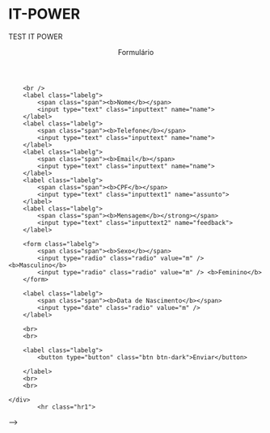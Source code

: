 # IT-POWER
TEST IT POWER

<!DOCTYPE html>
<html>
<head>
	<title>Formulário</title>
	<meta charset="UTF-8" />
	<link rel="stylesheet" type="text/css" href="file.css">
	<link href="https://cdn.jsdelivr.net/npm/bootstrap@5.0.1/dist/css/bootstrap.min.css" rel="stylesheet" integrity="sha384-+0n0xVW2eSR5OomGNYDnhzAbDsOXxcvSN1TPprVMTNDbiYZCxYbOOl7+AMvyTG2x" crossorigin="anonymous">
    <style>
    @import url('https://fonts.googleapis.com/css2?family=Poppins:wght@200&display=swap');
    </style>
    <style>
    @import url('https://fonts.googleapis.com/css2?family=Raleway&display=swap');
    </style>
</head>
<header class="header">
	<p class="fontheader">Formulário</p>
</header>
<form name="meuForm" method="post" id="formulario">




   <body class="body">
	<div class="boxed">
        
        <br />
		<label class="labelg">
			<span class="span"><b>Nome</b></span>
			<input type="text" class="inputtext" name="name">
		</label>
		<label class="labelg">
			<span class="span"><b>Telefone</b></span>
			<input type="text" class="inputtext" name="name">
		</label>
		<label class="labelg">
			<span class="span"><b>Email</b></span>
			<input type="text" class="inputtext" name="name">
		</label>
		<label class="labelg">
			<span class="span"><b>CPF</b></span>
			<input type="text" class="inputtext1" name="assunto">
		</label>
		<label class="labelg">
			<span class="span"><b>Mensagem</b></strong></span>
			<input type="text" class="inputtext2" name="feedback">
		</label>
		
        <form class="labelg">
			<span class="span"><b>Sexo</b></span>
			<input type="radio" class="radio" value="m" /> <b>Masculino</b>
			<input type="radio" class="radio" value="m" /> <b>Feminino</b>
		</form>
		
        <label class="labelg">
			<span class="span"><b>Data de Nascimento</b></span>
			<input type="date" class="radio" value="m" /> 
		</label>

        <br>
        <br>

		<label class="labelg">
			<button type="button" class="btn btn-dark">Enviar</button>
            
		</label>
		<br>
        <br>
        
	</div>
			<hr class="hr1">
</form>
</body>
</html>-->
